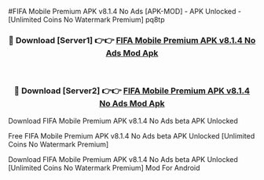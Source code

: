 #FIFA Mobile Premium APK v8.1.4 No Ads [APK-MOD] - APK Unlocked - [Unlimited Coins No Watermark Premium] pq8tp



<div align="center">

<h3>🔴 Download [Server1] 👉👉 <a href="https://momento.my/?title=FIFA_Mobile_Premium_APK_v8.1.4_No_Ads">FIFA Mobile Premium APK v8.1.4 No Ads Mod Apk</a></h3><br>

<h3>🔴 Download [Server2] 👉👉 <a href="https://momento.my/?title=FIFA_Mobile_Premium_APK_v8.1.4_No_Ads">FIFA Mobile Premium APK v8.1.4 No Ads Mod Apk</a></h3>
</div>



Download FIFA Mobile Premium APK v8.1.4 No Ads beta APK Unlocked

Free FIFA Mobile Premium APK v8.1.4 No Ads beta APK Unlocked [Unlimited Coins No Watermark Premium]

Download FIFA Mobile Premium APK v8.1.4 No Ads beta APK Unlocked [Unlimited Coins No Watermark Premium] Mod For Android
